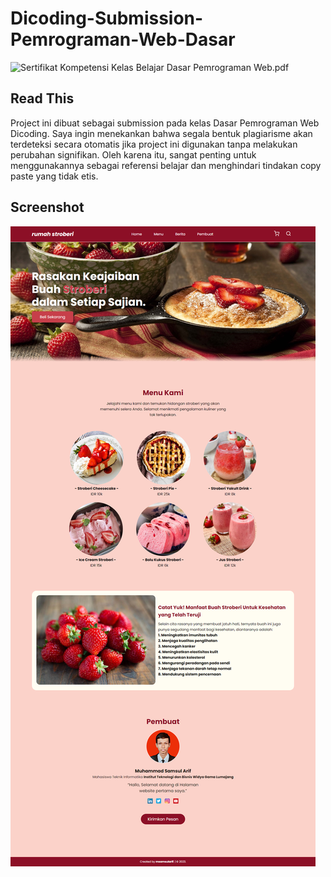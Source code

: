 # Dicoding-Submission-Pemrograman-Web-Dasar
![Sertifikat Kompetensi Kelas Belajar Dasar Pemrograman Web.pdf](https://www.dicoding.com/certificates/EYX46VVLJPDL?raw=true)
## Read This
Project ini dibuat sebagai submission pada kelas Dasar Pemrograman Web Dicoding. Saya ingin menekankan bahwa segala bentuk plagiarisme akan terdeteksi secara otomatis jika project ini digunakan tanpa melakukan perubahan signifikan. Oleh karena itu, sangat penting untuk menggunakannya sebagai referensi belajar dan menghindari tindakan copy paste yang tidak etis.
## Screenshot
![alt text](https://github.com/ariefmhd/Dicoding-Submission-Pemrograman-Web-Dasar/blob/main/img/screenshot.png?raw=true)
